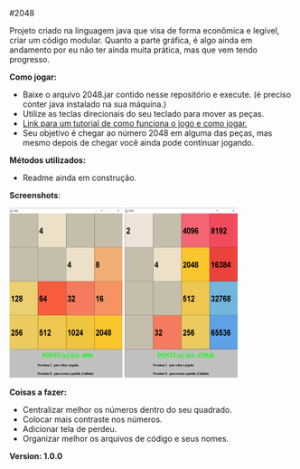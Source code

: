 #2048

Projeto criado na linguagem java que visa de forma econômica e legível, criar um código modular.
Quanto a parte gráfica, é algo ainda em andamento por eu não ter ainda muita prática, mas que vem tendo progresso.

**Como jogar:**

- Baixe o arquivo 2048.jar contido nesse repositório e execute. (é preciso conter java instalado na sua máquina.)
- Utilize as teclas direcionais do seu teclado para mover as peças.
- <a href="https://www.techtudo.com.br/dicas-e-tutoriais/noticia/2014/03/2048-aprenda-jogar-o-viciante-game-de-raciocinio-para-android-e-pc.html">Link para um tutorial de como funciona o jogo e como jogar.</a>
- Seu objetivo é chegar ao número 2048 em alguma das peças, mas mesmo depois de chegar você ainda pode continuar jogando.

**Métodos utilizados:**

- Readme ainda em construção.

**Screenshots**:


<img src="./exempleImages/win.png" width="200" height="300"> <img src="./exempleImages/recorde.png" width="200" height="300">

**Coisas a fazer:**

- Centralizar melhor os números dentro do seu quadrado.
- Colocar mais contraste nos números.
- Adicionar tela de perdeu.
- Organizar melhor os arquivos de código e seus nomes.

**Version: 1.0.0**